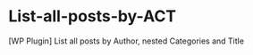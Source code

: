 List-all-posts-by-ACT
=====================

[WP Plugin] List all posts by Author, nested Categories and Title
